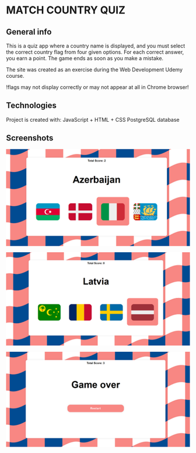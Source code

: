 # MATCH COUNTRY QUIZ

## General info
This is a quiz app where a country name is displayed, and you must select the correct country flag from four given options. For each correct answer, you earn a point. The game ends as soon as you make a mistake.

The site was created as an exercise during the Web Development Udemy course.

!flags may not display correctly or may not appear at all in Chrome browser!
## Technologies
Project is created with:
JavaScript + HTML + CSS
PostgreSQL database
## Screenshots

![Screenshot1](./images/Screenshot%202024-09-29%20214750.png)

![Screenshot2](./images/Screenshot%202024-09-29%20214811.png)

![Screenshot3](./images/Screenshot%202024-09-29%20215437.png)